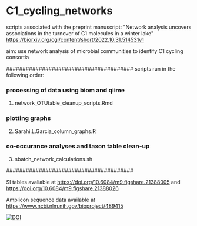 # C1_cycling_networks
scripts associated with the preprint manuscript:
"Network analysis uncovers associations in the turnover of C1 molecules in a winter lake"
 https://biorxiv.org/cgi/content/short/2022.10.31.514531v1



aim: use network analysis of microbial communities to identify C1 cycling consortia 


#######################################
scripts run in the following order:
### processing of data using biom and qiime
1. network_OTUtable_cleanup_scripts.Rmd

### plotting graphs
2. Sarahi.L.Garcia_column_graphs.R

### co-occurance analyses and taxon table clean-up
3. sbatch_network_calculations.sh

#######################################

SI tables avaliable at
https://doi.org/10.6084/m9.figshare.21388005
and
https://doi.org/10.6084/m9.figshare.21388026

Amplicon sequence data available at
https://www.ncbi.nlm.nih.gov/bioproject/489415 



[![DOI](https://zenodo.org/badge/559963330.svg)](https://zenodo.org/badge/latestdoi/559963330)

  

